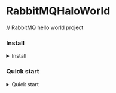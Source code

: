 # RabbitMQHaloWorld
// RabbitMQ hello world project

### Install

<details>
<summary>Install</summary>

#### Docker
```bash
# https://www.rabbitmq.com/download.html
docker run -it -d --rm --name rabbitmq -p 5672:5672 -p 15672:15672 rabbitmq:3-management
```
- account/password : guest/guest
- localhost:15672

#### Mac OSX 
```bash
# https://www.rabbitmq.com/install-homebrew.html
brew update
brew install rabbitmq
# update env variable (or change it in ~/.bashrc or ~/.zshrc)
export PATH=$PATH:/usr/local/sbin

# launch the rabbitMQ server
# I) via rabbitmq CLI
rabbitmq-server

# II) via brew (in background)
brew services start rabbitmq
```
- account/password : guest/guest
- localhost:15672

</details>

### Quick start 

<details>
<summary>Quick start</summary>

#### hello_world
```bash
# start receiver
python src/main/python/hello_world/receive.py
# => [*] Waiting for messages. To exit press CTRL+C
# => [x] Received 'Hello World!'

# start sender
python src/main/python/hello_world/send.py
# => [x] Sent 'Hello World!'
```

#### work_queues
```bash
# run 2 workers

# shell 1
python src/main/python/work_queues/worker.py
# => [*] Waiting for messages. To exit press CTRL+C

# shell 2
python src/main/python/work_queues/worker.py
# => [*] Waiting for messages. To exit press CTRL+C

# create (publish) some msg
# shell 3
python src/main/python/work_queues/new_task.py First message.
python src/main/python/work_queues/new_task.py Second message..
python src/main/python/work_queues/new_task.py Third message...
python src/main/python/work_queues/new_task.py Fourth message....
python src/main/python/work_queues/new_task.py Fifth message.....
```

</details>
